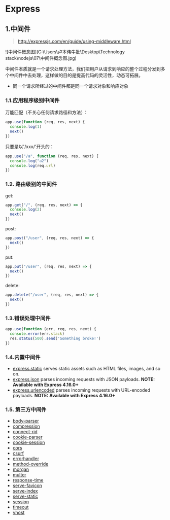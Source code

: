 # Express

## 1.中间件

> http://expressjs.com/en/guide/using-middleware.html

![中间件概念图](C:\Users\卢本伟牛批\Desktop\Technology stack\nodejs\07\中间件概念图.jpg)

中间件本质就是一个请求处理方法，我们把用户从请求到响应的整个过程分发到多个中间件中去处理，这样做的目的是提高代码的灵活性，动态可拓展。

+ 同一个请求所经过的中间件都是同一个请求对象和响应对象

### 1.1.应用程序级别中间件

万能匹配（不关心任何请求路径和方法）：

```javascript
app.use(function (req, res, next) {
  console.log(1)
  next()
})
```

只要是以'/xxx/'开头的：

```javascript
app.use("/a", function (req, res, next) {
  console.log("a2")
  console.log(req.url)
})
```

### 1.2. 路由级别的中间件

get:

```javascript
app.get("/", (req, res, next) => {
  console.log(2)
  next()
})
```

post:

```javascript
app.post("/user", (req, res, next) => {
  next()
})
```

put:

```javascript
app.put("/user", (req, res, next) => {
  next()
})
```

delete:

```javascript
app.delete("/user", (req, res, next) => {
  next()
})
```

### 1.3.错误处理中间件

```javascript
app.use(function (err, req, res, next) {
  console.error(err.stack)
  res.status(500).send('Something broke!')
})
```

###  1.4.内置中间件

- [express.static](http://expressjs.com/en/4x/api.html#express.static) serves static assets such as HTML files, images, and so on.
- [express.json](http://expressjs.com/en/4x/api.html#express.json) parses incoming requests with JSON payloads. **NOTE: Available with Express 4.16.0+**
- [express.urlencoded](http://expressjs.com/en/4x/api.html#express.urlencoded) parses incoming requests with URL-encoded payloads. **NOTE: Available with Express 4.16.0+**

### 1.5. 第三方中间件

- [body-parser](http://expressjs.com/resources/middleware/body-parser.html)
- [compression](http://expressjs.com/resources/middleware/compression.html)
- [connect-rid](http://expressjs.com/resources/middleware/connect-rid.html)
- [cookie-parser](http://expressjs.com/resources/middleware/cookie-parser.html)
- [cookie-session](http://expressjs.com/resources/middleware/cookie-session.html)
- [cors](http://expressjs.com/resources/middleware/cors.html)
- [csurf](http://expressjs.com/resources/middleware/csurf.html)
- [errorhandler](http://expressjs.com/resources/middleware/errorhandler.html)
- [method-override](http://expressjs.com/resources/middleware/method-override.html)
- [morgan](http://expressjs.com/resources/middleware/morgan.html)
- [multer](http://expressjs.com/resources/middleware/multer.html)
- [response-time](http://expressjs.com/resources/middleware/response-time.html)
- [serve-favicon](http://expressjs.com/resources/middleware/serve-favicon.html)
- [serve-index](http://expressjs.com/resources/middleware/serve-index.html)
- [serve-static](http://expressjs.com/resources/middleware/serve-static.html)
- [session](http://expressjs.com/resources/middleware/session.html)
- [timeout](http://expressjs.com/resources/middleware/timeout.html)
- [vhost](http://expressjs.com/resources/middleware/vhost.html)